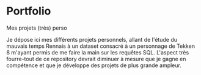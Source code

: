 # Portfolio
Mes projets (très) perso

Je dépose ici mes différents projets personnels, allant de l'étude du mauvais temps Rennais à un dataset consacré à un personnage de Tekken 8 m'ayant permis de me faire la main sur les requêtes SQL. 
L'aspect très fourre-tout de ce repository devrait diminuer à mesure que je gagne en compétence et que je développe des projets de plus grande ampleur.

